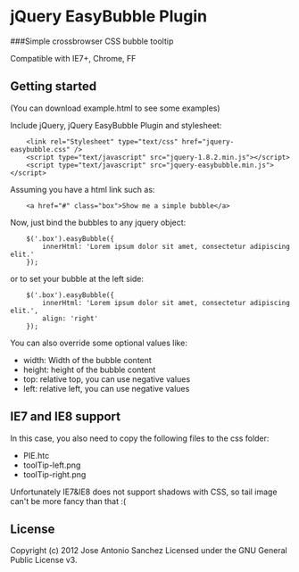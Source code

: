 # jQuery EasyBubble Plugin 
###Simple crossbrowser CSS bubble tooltip

Compatible with IE7+, Chrome, FF

## Getting started

(You can download example.html to see some examples)

Include jQuery, jQuery EasyBubble Plugin and stylesheet:

```
  	<link rel="Stylesheet" type="text/css" href="jquery-easybubble.css" />
	<script type="text/javascript" src="jquery-1.8.2.min.js"></script>
	<script type="text/javascript" src="jquery-easybubble.min.js"></script>
```

Assuming you have a html link such as:

```
	<a href="#" class="box">Show me a simple bubble</a>
```

Now, just bind the bubbles to any jquery object: 

```
	$('.box').easyBubble({
		innerHtml: 'Lorem ipsum dolor sit amet, consectetur adipiscing elit.'
	});
```
or to set your bubble at the left side: 

```
	$('.box').easyBubble({
		innerHtml: 'Lorem ipsum dolor sit amet, consectetur adipiscing elit.',
		align: 'right'
	});
```

You can also override some optional values like:

* width: Width of the bubble content
* height: height of the bubble content
* top: relative top, you can use negative values
* left: relative left, you can use negative values

## IE7 and IE8 support

In this case, you also need to copy the following files to the css folder:

* PIE.htc
* toolTip-left.png
* toolTip-right.png

Unfortunately IE7&IE8 does not support shadows with CSS, so tail image can't be more fancy than that :(

## License

Copyright (c) 2012 Jose Antonio Sanchez Licensed under the GNU General Public License v3.